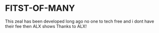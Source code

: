 # FITST-OF-MANY


This zeal has been developed long ago
no one to tech free
and i dont have their fee
then ALX shows
Thanks to ALX!
